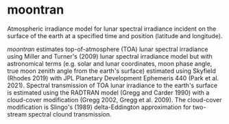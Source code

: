 # moontran
Atmospheric irradiance model for lunar spectral irradiance incident on the surface of the earth at a specified time and position (latitude and longitude).

*moontran* estimates top-of-atmosphere (TOA) lunar spectral irradiance using Miller and Turner's (2009) lunar spectral irradiance model but with astronomical terms (e.g. solar and lunar coordinates, moon phase angle, true moon zenith angle from the earth's surface) estimated using Skyfield (Rhodes 2019) with JPL Planetary Development Ephemeris 440 (Park et al. 2021). Spectral transmission of TOA lunar irradiance to the earth's surface is estimated using the RADTRAN model (Gregg and Carder 1990) with a cloud-cover modification (Gregg 2002, Gregg et al. 2009). The cloud-cover modification is Slingo's (1989) delta-Eddington approximation for two-stream spectral clound transmission.
